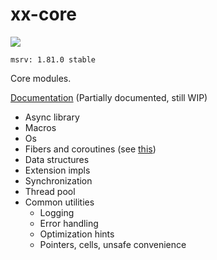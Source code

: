 # xx-core

![](https://github.com/davidzeng0/xx-core/actions/workflows/build.yml/badge.svg?event=push)

`msrv: 1.81.0 stable`

Core modules.

[Documentation](https://davidzeng0.github.io/xx-core) (Partially documented, still WIP)

- Async library
- Macros
- Os
- Fibers and coroutines (see [this](src/coroutines/README.md))
- Data structures
- Extension impls
- Synchronization
- Thread pool
- Common utilities
	- Logging
	- Error handling
	- Optimization hints
	- Pointers, cells, unsafe convenience